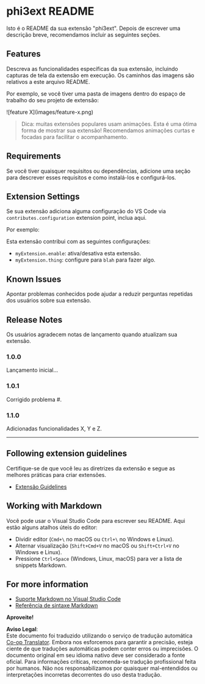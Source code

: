 <!--
CO_OP_TRANSLATOR_METADATA:
{
  "original_hash": "be0b2937160c486180ded27e4f14adeb",
  "translation_date": "2025-05-09T04:50:51+00:00",
  "source_file": "code/07.Lab/01/AIPC/extensions/phi3ext/README.md",
  "language_code": "br"
}
-->
# phi3ext README

Isto é o README da sua extensão "phi3ext". Depois de escrever uma descrição breve, recomendamos incluir as seguintes seções.

## Features

Descreva as funcionalidades específicas da sua extensão, incluindo capturas de tela da extensão em execução. Os caminhos das imagens são relativos a este arquivo README.

Por exemplo, se você tiver uma pasta de imagens dentro do espaço de trabalho do seu projeto de extensão:

\!\[feature X\]\(images/feature-x.png\)

> Dica: muitas extensões populares usam animações. Esta é uma ótima forma de mostrar sua extensão! Recomendamos animações curtas e focadas para facilitar o acompanhamento.

## Requirements

Se você tiver quaisquer requisitos ou dependências, adicione uma seção para descrever esses requisitos e como instalá-los e configurá-los.

## Extension Settings

Se sua extensão adiciona alguma configuração do VS Code via `contributes.configuration` extension point, inclua aqui.

Por exemplo:

Esta extensão contribui com as seguintes configurações:

* `myExtension.enable`: ativa/desativa esta extensão.
* `myExtension.thing`: configure para `blah` para fazer algo.

## Known Issues

Apontar problemas conhecidos pode ajudar a reduzir perguntas repetidas dos usuários sobre sua extensão.

## Release Notes

Os usuários agradecem notas de lançamento quando atualizam sua extensão.

### 1.0.0

Lançamento inicial...

### 1.0.1

Corrigido problema #.

### 1.1.0

Adicionadas funcionalidades X, Y e Z.

---

## Following extension guidelines

Certifique-se de que você leu as diretrizes da extensão e segue as melhores práticas para criar extensões.

* [Extensão Guidelines](https://code.visualstudio.com/api/references/extension-guidelines?WT.mc_id=aiml-137032-kinfeylo)

## Working with Markdown

Você pode usar o Visual Studio Code para escrever seu README. Aqui estão alguns atalhos úteis do editor:

* Dividir editor (`Cmd+\` no macOS ou `Ctrl+\` no Windows e Linux).
* Alternar visualização (`Shift+Cmd+V` no macOS ou `Shift+Ctrl+V` no Windows e Linux).
* Pressione `Ctrl+Space` (Windows, Linux, macOS) para ver a lista de snippets Markdown.

## For more information

* [Suporte Markdown no Visual Studio Code](http://code.visualstudio.com/docs/languages/markdown?WT.mc_id=aiml-137032-kinfeylo)
* [Referência de sintaxe Markdown](https://help.github.com/articles/markdown-basics/)

**Aproveite!**

**Aviso Legal**:  
Este documento foi traduzido utilizando o serviço de tradução automática [Co-op Translator](https://github.com/Azure/co-op-translator). Embora nos esforcemos para garantir a precisão, esteja ciente de que traduções automáticas podem conter erros ou imprecisões. O documento original em seu idioma nativo deve ser considerado a fonte oficial. Para informações críticas, recomenda-se tradução profissional feita por humanos. Não nos responsabilizamos por quaisquer mal-entendidos ou interpretações incorretas decorrentes do uso desta tradução.